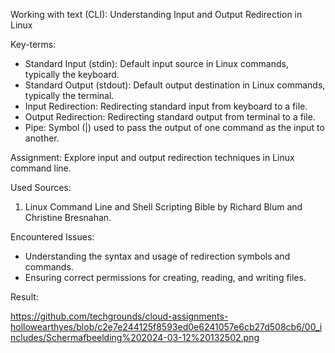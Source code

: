 Working with text (CLI):
Understanding Input and Output Redirection in Linux

Key-terms:
- Standard Input (stdin): Default input source in Linux commands, typically the keyboard.
- Standard Output (stdout): Default output destination in Linux commands, typically the terminal.
- Input Redirection: Redirecting standard input from keyboard to a file.
- Output Redirection: Redirecting standard output from terminal to a file.
- Pipe: Symbol (|) used to pass the output of one command as the input to another.

Assignment:
Explore input and output redirection techniques in Linux command line.

Used Sources:
1. Linux Command Line and Shell Scripting Bible by Richard Blum and Christine Bresnahan.

Encountered Issues:
- Understanding the syntax and usage of redirection symbols and commands.
- Ensuring correct permissions for creating, reading, and writing files.

Result:

https://github.com/techgrounds/cloud-assignments-hollowearthyes/blob/c2e7e244125f8593ed0e6241057e6cb27d508cb6/00_includes/Schermafbeelding%202024-03-12%20132502.png
